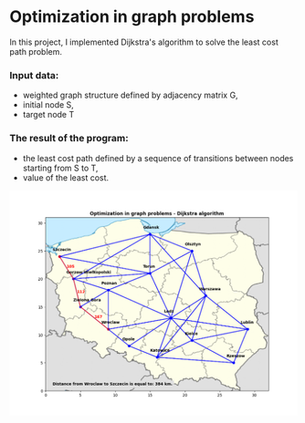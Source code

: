 ﻿# Optimization in graph problems
In this project, I implemented Dijkstra's algorithm to solve the least cost path problem.

### Input data:
- weighted graph structure defined by adjacency matrix G,
- initial node S,
- target node T

### The result of the program:
- the least cost path defined by a sequence of transitions between nodes starting from S to T,
- value of the least cost.

<div align="center">
    <img class="figure" width="850px" src="https://raw.githubusercontent.com/SzymonSiakala/Optimization-in-graph-problems/main/Figure.png">
</div>
